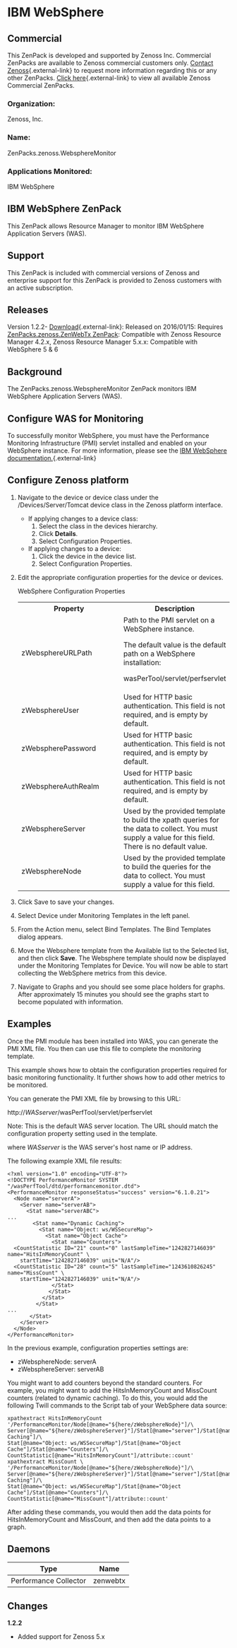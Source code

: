 # IBM WebSphere

## Commercial

This ZenPack is developed and supported by Zenoss Inc. Commercial
ZenPacks are available to Zenoss commercial customers only. [Contact Zenoss](https://tryit.zenoss.com/zenpack-contact){.external-link} to
request more information regarding this or any other ZenPacks. [Click here](https://zenoss.com/product/zenpacks?f%5B0%5D=im_field_zenpack_category:1046){.external-link} to
view all available Zenoss Commercial ZenPacks.

### Organization:

Zenoss, Inc.

### Name:

ZenPacks.zenoss.WebsphereMonitor

### Applications Monitored:

IBM WebSphere

## IBM WebSphere ZenPack

This ZenPack allows Resource Manager to monitor IBM WebSphere
Application Servers (WAS).

## Support

This ZenPack is included with commercial versions of Zenoss and
enterprise support for this ZenPack is provided to Zenoss customers with
an active subscription.

## Releases

Version 1.2.2- [Download](https://zenoss.leapfile.net/){.external-link}:   Released on 2016/01/15:   Requires [ZenPacks.zenoss.ZenWebTx ZenPack](https://help.zenoss.com/display/in/zenpackszenosszenwebtx-page-does-not-exist "ZenPack:ZenPacks.zenoss.ZenWebTx (page does not exist){.external-link}"):   Compatible with Zenoss Resource Manager 4.2.x, Zenoss Resource
    Manager 5.x.x:   Compatible with WebSphere 5 & 6

## Background

The ZenPacks.zenoss.WebsphereMonitor ZenPack monitors IBM WebSphere
Application Servers (WAS).

## Configure WAS for Monitoring

To successfully monitor WebSphere, you must have the Performance
Monitoring Infrastructure (PMI) servlet installed and enabled on your
WebSphere instance. For more information, please see the [IBM WebSphere documentation.](http://publib.boulder.ibm.com/infocenter/tivihelp/v3r1/topic/com.ibm.itcamwas.doc_6.1/itcam_61_4_was_dc_zos_install_guide69.htm#customizepmizosdc){.external-link}

## Configure Zenoss platform

1.  Navigate to the device or device class under the
    /Devices/Server/Tomcat device class in the Zenoss platform
    interface.
    -   If applying changes to a device class:
        1.  Select the class in the devices hierarchy.
        2.  Click **Details**.
        3.  Select Configuration Properties.
    -   If applying changes to a device:
        1.  Click the device in the device list.
        2.  Select Configuration Properties.
2.  Edit the appropriate configuration properties for the device or
    devices.

    WebSphere Configuration Properties
    <table>
    <colgroup>
    <col />
    <col />
    </colgroup>
    <tbody>
    <tr markdown="1">
    <th width="50%">Property</th>
    <th width="50%">Description</th>
    </tr>

    <tr markdown="1">
    <td>zWebsphereURLPath</td>
    <td>Path to the PMI servlet on a WebSphere instance.
    <p>The default value is the default path on a WebSphere installation:</p>
    <p>wasPerTool/servlet/perfservlet</p></td>
    </tr>
    <tr markdown="1">
    <td>zWebsphereUser</td>
    <td>Used for HTTP basic authentication. This field is not required, and is empty by default.</td>
    </tr>
    <tr markdown="1">
    <td>zWebspherePassword</td>
    <td>Used for HTTP basic authentication. This field is not required, and is empty by default.</td>
    </tr>
    <tr markdown="1">
    <td>zWebsphereAuthRealm</td>
    <td>Used for HTTP basic authentication. This field is not required, and is empty by default.</td>
    </tr>
    <tr markdown="1">
    <td>zWebsphereServer</td>
    <td>Used by the provided template to build the xpath queries for the data to collect. You must supply a value for this field. There is no default value.</td>
    </tr>
    <tr markdown="1">
    <td>zWebsphereNode</td>
    <td>Used by the provided template to build the queries for the data to collect. You must supply a value for this field.</td>
    </tr>
    </tbody>
    </table>

3.  Click Save to save your changes.
4.  Select Device under Monitoring Templates in the left panel.
5.  From the Action menu, select Bind Templates. The Bind Templates
    dialog appears.
6.  Move the Websphere template from the Available list to the Selected
    list, and then click **Save**. The Websphere template should now be
    displayed under the Monitoring Templates for Device. You will now be
    able to start collecting the WebSphere metrics from this device.
7.  Navigate to Graphs and you should see some place holders for graphs.
    After approximately 15 minutes you should see the graphs start to
    become populated with information.

## Examples

Once the PMI module has been installed into WAS, you can generate the
PMI XML file. You then can use this file to complete the monitoring
template.

This example shows how to obtain the configuration properties required
for basic monitoring functionality. It further shows how to add other
metrics to be monitored.

You can generate the PMI XML file by browsing to this URL:

http://*WASserver*/wasPerfTool/servlet/perfservlet

Note: This is the default WAS server location. The URL should match the
configuration property setting used in the template.

where *WASserver* is the WAS server's host name or IP address.

The following example XML file results:

    <?xml version="1.0" encoding="UTF-8"?>
    <!DOCTYPE PerformanceMonitor SYSTEM "/wasPerfTool/dtd/performancemonitor.dtd">
    <PerformanceMonitor responseStatus="success" version="6.1.0.21">
      <Node name="serverA">
        <Server name="serverAB">
          <Stat name="serverABC">
    ...
            <Stat name="Dynamic Caching">
              <Stat name="Object: ws/WSSecureMap">
                <Stat name="Object Cache">
                  <Stat name="Counters">
      <CountStatistic ID="21" count="0" lastSampleTime="1242827146039" name="HitsInMemoryCount" \
        startTime="1242827146039" unit="N/A"/>
      <CountStatistic ID="28" count="5" lastSampleTime="1243610826245" name="MissCount" \
        startTime="1242827146039" unit="N/A"/>
                  </Stat>
                 </Stat>
               </Stat>
             </Stat>
    ...
           </Stat>
        </Server>
      </Node>
    </PerformanceMonitor>

In the previous example, configuration properties settings are:

-   zWebsphereNode: serverA
-   zWebsphereServer: serverAB

You might want to add counters beyond the standard counters. For
example, you might want to add the HitsInMemoryCount and MissCount
counters (related to dynamic caching). To do this, you would add the
following Twill commands to the Script tab of your WebSphere data
source:

    xpathextract HitsInMemoryCount '/PerformanceMonitor/Node[@name="${here/zWebsphereNode}"]/\
    Server[@name="${here/zWebsphereServer}"]/Stat[@name="server"]/Stat[@name="Dynamic Caching"]/\
    Stat[@name="Object: ws/WSSecureMap"]/Stat[@name="Object Cache"]/Stat[@name="Counters"]/\
    CountStatistic[@name="HitsInMemoryCount"]/attribute::count' xpathextract MissCount \
    '/PerformanceMonitor/Node[@name="${here/zWebsphereNode}"]/\
    Server[@name="${here/zWebsphereServer}"]/Stat[@name="server"]/Stat[@name="Dynamic Caching"]/\
    Stat[@name="Object: ws/WSSecureMap"]/Stat[@name="Object Cache"]/Stat[@name="Counters"]/\
    CountStatistic[@name="MissCount"]/attribute::count'

After adding these commands, you would then add the data points for
HitsInMemoryCount and MissCount, and then add the data points to a
graph.

## Daemons

| Type                  | Name     |
|-----------------------|----------|
| Performance Collector | zenwebtx |

## Changes

**1.2.2**

-   Added support for Zenoss 5.x
